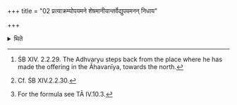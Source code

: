 +++
title = "02 प्रत्याक्रम्योपयमने शेषमानीयान्तर्वेद्युपयमनन् निधाय"

+++

<details><summary>थिते</summary>

2. Having stepped back,[^1] having poured the remant (milk from the Mahāvīra) into the supporting ladle, having kept down the supporting ladle within the altar, having placed the silver plate on the eastern mound,[^2] he establishes the Mahāvīra on it, with dharmo'si sudharmā me'nyasmai brahmāṇi dhāraya in the case of a Brāhmaṇa-sacrificer; ... kṣatrāṇi dhāraya in the case of a Kṣatriya (-sacrificer); ... viśaṁ dhāraya[^3] in the case of a Vaiśya (-sacrificer).   

[^1]: ŚB XIV. 2.2.29. The Adhvaryu steps back from the place where he has made the offering in the Āhavanīya, towards the north.  

[^2]: Cf. ŚB XIV.2.2.30.  

[^3]: For the formula see TĀ IV.10.3.  
</details>
